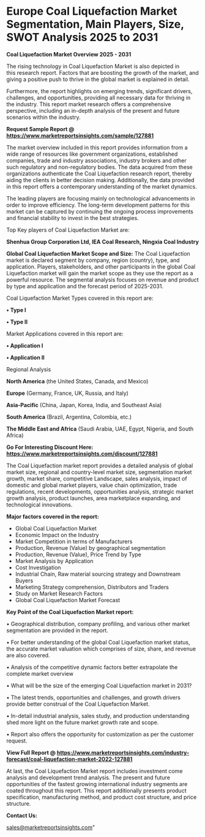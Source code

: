  # Europe Coal Liquefaction Market Segmentation, Main Players, Size, SWOT Analysis 2025 to 2031

<Strong> Coal Liquefaction Market Overview 2025 - 2031</strong>

The rising technology in Coal Liquefaction Market is also depicted in this research report. Factors that are boosting the growth of the market, and giving a positive push to thrive in the global market is explained in detail.

Furthermore, the report highlights on emerging trends, significant drivers, challenges, and opportunities, providing all necessary data for thriving in the industry. This report market research offers a comprehensive perspective, including an in-depth analysis of the present and future scenarios within the industry.

<strong>Request Sample Report @ <a href=https://www.marketreportsinsights.com/sample/127881>https://www.marketreportsinsights.com/sample/127881</a></strong>

The market overview included in this report provides information from a wide range of resources like government organizations, established companies, trade and industry associations, industry brokers and other such regulatory and non-regulatory bodies. The data acquired from these organizations authenticate the Coal Liquefaction research report, thereby aiding the clients in better decision making. Additionally, the data provided in this report offers a contemporary understanding of the market dynamics.

The leading players are focusing mainly on technological advancements in order to improve efficiency. The long-term development patterns for this market can be captured by continuing the ongoing process improvements and financial stability to invest in the best strategies.

Top Key players of Coal Liquefaction Market are:

<strong>Shenhua Group Corporation Ltd, IEA Coal Research, Ningxia Coal Industry</strong>

<strong><b>Global Coal Liquefaction Market Scope and Size:</b></strong>
The Coal Liquefaction market is declared segment by company, region (country), type, and application. Players, stakeholders, and other participants in the global Coal Liquefaction market will gain the market scope as they use the report as a powerful resource. The segmental analysis focuses on revenue and product by type and application and the forecast period of 2025-2031.

Coal Liquefaction Market Types covered in this report are:

<strong>• Type I

• Type II</strong>

Market Applications covered in this report are:

<strong>• Application I

• Application II</strong> 

Regional Analysis

<strong>North America</strong> (the United States, Canada, and Mexico)

<strong>Europe</strong> (Germany, France, UK, Russia, and Italy)

<strong>Asia-Pacific</strong> (China, Japan, Korea, India, and Southeast Asia)

<strong>South America</strong> (Brazil, Argentina, Colombia, etc.)

<strong>The Middle East and Africa</strong> (Saudi Arabia, UAE, Egypt, Nigeria, and South Africa)

<strong>Go For Interesting Discount Here: <a href=https://www.marketreportsinsights.com/discount/127881>https://www.marketreportsinsights.com/discount/127881</a></strong>

The Coal Liquefaction market report provides a detailed analysis of global market size, regional and country-level market size, segmentation market growth, market share, competitive Landscape, sales analysis, impact of domestic and global market players, value chain optimization, trade regulations, recent developments, opportunities analysis, strategic market growth analysis, product launches, area marketplace expanding, and technological innovations.

<strong><b>Major factors covered in the report:</b></strong>
<ul>
  <li>Global Coal Liquefaction Market </li>
  <li>Economic Impact on the Industry</li>
  <li>Market Competition in terms of Manufacturers</li>
  <li>Production, Revenue (Value) by geographical segmentation</li>
  <li>Production, Revenue (Value), Price Trend by Type</li>
  <li>Market Analysis by Application</li>
  <li>Cost Investigation</li>
  <li>Industrial Chain, Raw material sourcing strategy and Downstream Buyers</li>
  <li>Marketing Strategy comprehension, Distributors and Traders</li>
  <li>Study on Market Research Factors</li>
  <li>Global Coal Liquefaction Market Forecast</li>
</ul>

<strong><b>Key Point of the Coal Liquefaction Market report:</b></strong>

• Geographical distribution, company profiling, and various other market segmentation are provided in the report.

• For better understanding of the global Coal Liquefaction market status, the accurate market valuation which comprises of size, share, and revenue are also covered.

• Analysis of the competitive dynamic factors better extrapolate the complete market overview

• What will be the size of the emerging Coal Liquefaction market in 2031?

• The latest trends, opportunities and challenges, and growth drivers provide better construal of the Coal Liquefaction Market.

• In-detail industrial analysis, sales study, and production understanding shed more light on the future market growth rate and scope.

• Report also offers the opportunity for customization as per the customer request.

<strong><b>View Full Report @ <a href=https://www.marketreportsinsights.com/industry-forecast/coal-liquefaction-market-2022-127881>https://www.marketreportsinsights.com/industry-forecast/coal-liquefaction-market-2022-127881</a></b></strong>


At last, the Coal Liquefaction Market report includes investment come analysis and development trend analysis. The present and future opportunities of the fastest growing international industry segments are coated throughout this report. This report additionally presents product specification, manufacturing method, and product cost structure, and price structure.

<strong>Contact Us:</strong>

sales@marketreportsinsights.com"
